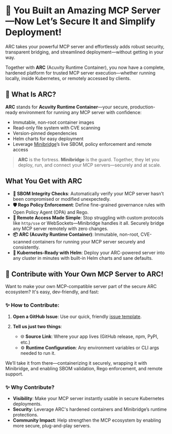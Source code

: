 # 🚀 You Built an Amazing MCP Server—Now Let’s Secure It and Simplify Deployment!

ARC takes your powerful MCP server and effortlessly adds robust security, transparent bridging, and streamlined deployment—without getting in your way.

Together with **ARC** (Acuvity Runtime Container), you now have a complete, hardened platform for trusted MCP server execution—whether running locally, inside Kubernetes, or remotely accessed by clients.

## 🔧 What Is ARC?

**ARC** stands for **Acuvity Runtime Container**—your secure, production-ready environment for running any MCP server with confidence:

- Immutable, non-root container images
- Read-only file system with CVE scanning
- Version-pinned dependencies
- Helm charts for easy deployment
- Leverage [Minibridge](https://github.com/acuvity/minibridge)’s live SBOM, policy enforcement and remote access

> **ARC** is the fortress. **Minibridge** is the guard.
> Together, they let you deploy, run, and connect your MCP servers—securely and at scale.

## What You Get with ARC

- **🔐 SBOM Integrity Checks**: Automatically verify your MCP server hasn’t been compromised or modified unexpectedly.
- **🛡️ Rego Policy Enforcement**: Define fine-grained governance rules with Open Policy Agent (OPA) and Rego.
- **📡 Remote Access Made Simple**: Stop struggling with custom protocols like `http/sse` or WebSockets—Minibridge handles it all. Securely bridge any MCP server remotely with zero changes.
- **📦 ARC (Acuvity Runtime Container)**: Immutable, non-root, CVE-scanned containers for running your MCP server securely and consistently.
- **🚀 Kubernetes-Ready with Helm**: Deploy your ARC-powered server into any cluster in minutes with built-in Helm charts and sane defaults.

## 🙌 Contribute with Your Own MCP Server to ARC!

Want to make your own MCP-compatible server part of the secure ARC ecosystem? It's easy, dev-friendly, and fast:

### ✨ How to Contribute:

1. **Open a GitHub Issue**: Use our quick, friendly [issue template](#https://github.com/acuvity/mcp-servers-registry/issues/new?template=add-mcp-server.yaml).

2. **Tell us just two things**:
   - 🌐 **Source Link**: Where your app lives (GitHub release, npm, PyPI, etc.)
   - ⚙️ **Runtime Configuration**: Any environment variables or CLI args needed to run it.

We’ll take it from there—containerizing it securely, wrapping it with Minibridge, and enabling SBOM validation, Rego enforcement, and remote support.

### ✨ Why Contribute?

- **Visibility**: Make your MCP server instantly usable in secure Kubernetes deployments.
- **Security**: Leverage ARC's hardened containers and Minibridge’s runtime protections.
- **Community Impact**: Help strengthen the MCP ecosystem by enabling more secure, plug-and-play servers.
